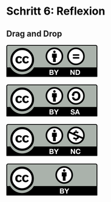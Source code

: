 <h1 style="color:#000000">Schritt 6: Reflexion</h1>

<h2>Drag and Drop</h2>

<div class="startzone">
	<img id="drag1" src="images/creative-commons_cc-by-nd.svg" draggable="true">
</div>
<div class="zielzone">
</div>
<br>
<div class="startzone">
	<img id="drag2" src="images/creative-commons_cc-by-sa.svg" draggable="true">
</div>
<div class="zielzone">
</div>
<br>
<div class="startzone">
	<img id="drag3" src="images/creative-commons_cc-by-nc.svg" draggable="true">
</div>
<div class="zielzone">
</div>
<br>
<div class="startzone">
	<img id="drag4" src="images/creative-commons_cc-by.svg" draggable="true">
</div>
<div class="zielzone">
</div>

<script>
function ziehen(ev) {
	ev.dataTransfer.setData('text', ev.target.id);
}
function ablegenErlauben(ev) {
	ev.preventDefault();
}
function ablegen(ev) {
	ev.preventDefault();
	var data = ev.dataTransfer.getData('text');
	var target = ev.target;
	while (" " + target.className + " ".indexOf(" zielzone ") == -1) {
	    target = target.parentNode;
	}
	target.appendChild(document.getElementById(data));
}
window.addEventListener("load", function () {
	var elms = document.querySelectorAll(".zielzone");
	for (var i = 0; i < elms.length; i++) {
		var zielzone = elms[i];
		zielzone.addEventListener("drop", ablegen);
		zielzone.addEventListener("dragover", ablegenErlauben);
	};
	elms = document.querySelectorAll("[draggable=true]")
	for (var i = 0; i < elms.length; i++) {
		var draggable = elms[i];
		draggable.addEventListener("dragstart", ziehen);
	};
});
</script>
